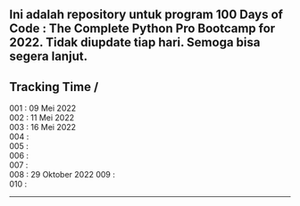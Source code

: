 Ini adalah repository untuk program 100 Days of Code : The Complete Python Pro Bootcamp for 2022. Tidak diupdate tiap hari. Semoga bisa segera lanjut.
---
Tracking Time /
---
001 : 09 Mei 2022  
002 : 11 Mei 2022  
003 : 16 Mei 2022  
004 :  
005 :  
006 :  
007 :  
008 : 29 Oktober 2022 
009 :  
010 :  

---
